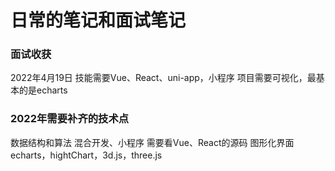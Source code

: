 # 日常的笔记和面试笔记

###  面试收获

 2022年4月19日 技能需要Vue、React、uni-app，小程序
项目需要可视化，最基本的是echarts


### 2022年需要补齐的技术点

数据结构和算法
混合开发、小程序
需要看Vue、React的源码
图形化界面echarts，hightChart，3d.js，three.js
